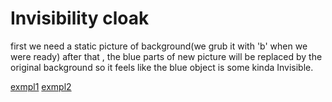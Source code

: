 # Invisibility cloak
first we need a static picture of background(we grub it with 'b' when we were ready)
after that , the blue parts of new picture will be replaced by the original background so it feels like the blue object is some kinda Invisible.

[exmpl1](https://raw.githubusercontent.com/k3rn3lpanicc/Invisible_cloak/main/test.jpg)
[exmpl2](https://raw.githubusercontent.com/k3rn3lpanicc/Invisible_cloak/main/test2.jpg)

